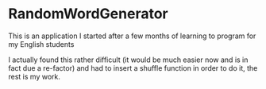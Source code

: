 # RandomWordGenerator

This is an application I started after a few months of learning to program for my English students

I actually found this rather difficult (it would be much easier now and is in fact due a re-factor) and had to insert a shuffle function in order to do it, the rest is my work.
